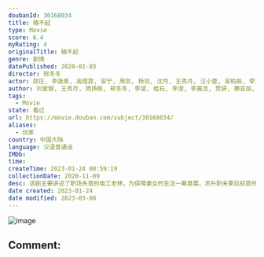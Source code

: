 ```yaml
---
doubanId: 30168034
title: 输不起
type: Movie
score: 6.4
myRating: 4
originalTitle: 输不起
genre: 剧情
datePublished: 2020-01-03
director: 邢冬冬
actor: 邵庄, 李逸男, 高煜霏, 安宁, 周凯, 杨羽, 沈月, 王秀月, 汪小壹, 吴柏辰, 李文帅, 王溢, 邢昀, 裴筝筝, 大牛, 王冬, 张宏威, 耿晓辉, 包志强, 张全蛋, 付余
author: 刘爱银, 王秀月, 周扬帆, 邢冬冬, 李谊, 桂石, 李澄, 李嘉洁, 贾妍, 滕亚函, 昕澍
tags:
  - Movie
state: 看过
url: https://movie.douban.com/subject/30168034/
aliases:
  - 玩家
country: 中国大陆
language: 汉语普通话
IMDb: 
time: 
createTime: 2023-01-24 00:59:19
collectionDate: 2020-11-09
desc: 该剧主要讲述了职场失意的电工老林，为保障妻女的生活一筹莫展，求升职未果后却意外收到一笔神秘巨款，与其他四位职业、年龄各不相同的陌生男女被胁迫完成各自的指定任务，不料众人竟阴差阳错的卷入了一桩明星绑架案...
date created: 2023-01-24
date modified: 2023-03-08
---
```


![image](p2578597672.jpg)

Comment:
---
